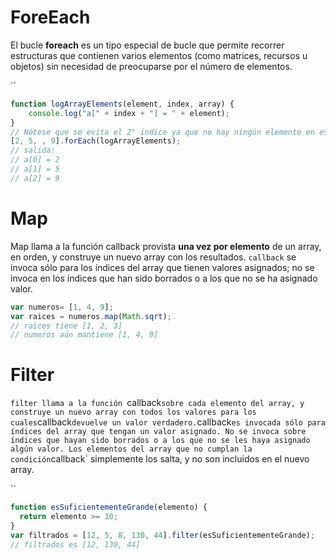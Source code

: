 # ForeEach

El bucle **foreach** es un tipo especial de bucle que permite recorrer estructuras que contienen varios elementos (como matrices, recursos u objetos) sin necesidad de preocuparse por el número de elementos.

``

```javascript
function logArrayElements(element, index, array) {
    console.log("a[" + index + "] = " + element);
}
// Nótese que se evita el 2° índice ya que no hay ningún elemento en esa posición del array
[2, 5, , 9].forEach(logArrayElements);
// salida:
// a[0] = 2
// a[1] = 5
// a[2] = 9
```

# Map

Map llama a la función callback provista **una vez por elemento** de un array, en orden, y construye un nuevo array con los resultados. `callback` se invoca sólo para los índices del array que tienen valores asignados; no se invoca en los índices que han sido borrados o a los que no se ha asignado valor.

```javascript
var numeros= [1, 4, 9];
var raices = numeros.map(Math.sqrt);
// raices tiene [1, 2, 3]
// numeros aún mantiene [1, 4, 9]
```

# Filter

`filter llama a la función `callback` sobre cada elemento del array, y construye un nuevo array con todos los valores para los cuales `callback` devuelve un valor verdadero. `callback` es invocada sólo para índices del array que tengan un valor asignado. No se invoca sobre índices que hayan sido borrados o a los que no se les haya asignado algún valor. Los elementos del array que no cumplan la condición `callback` simplemente los salta, y no son incluidos en el nuevo array.

``

```javascript
function esSuficientementeGrande(elemento) {
  return elemento >= 10;
}
var filtrados = [12, 5, 8, 130, 44].filter(esSuficientementeGrande);
// filtrados es [12, 130, 44]
```

